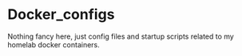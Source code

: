 # Docker_configs

Nothing fancy here, just config files and startup scripts related to my homelab docker containers.
